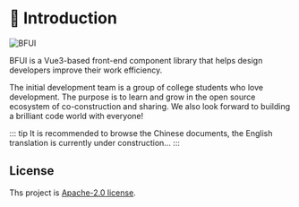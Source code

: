# 🎉 Introduction

![BFUI](/banner.png)

BFUI is a Vue3-based front-end component library that helps design developers improve their work efficiency.

The initial development team is a group of college students who love development. The purpose is to learn and grow in the open source ecosystem of co-construction and sharing. We also look forward to building a brilliant code world with everyone! 

::: tip
It is recommended to browse the Chinese documents, the English translation is currently under construction...
:::


## License

Ths project is [Apache-2.0 license](https://github.com/BF-Teams/bfui-vue3/blob/main/LICENSE).
